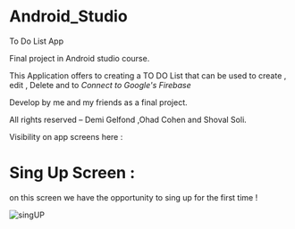 # Android_Studio

To Do List App

Final project in Android studio course.

This Application offers to creating a TO DO List
that can be used to create , edit , Delete 
and to *Connect to Google's Firebase*

Develop by me and my friends as a final project.

All rights reserved – Demi Gelfond ,Ohad Cohen and Shoval Soli.

Visibility on app screens here :

# Sing Up Screen :
on this screen we have the opportunity to sing up for the first time ! 

![singUP](https://user-images.githubusercontent.com/93192285/158017769-4148120d-c865-4a92-8bd9-1d20bec5553d.JPG)

